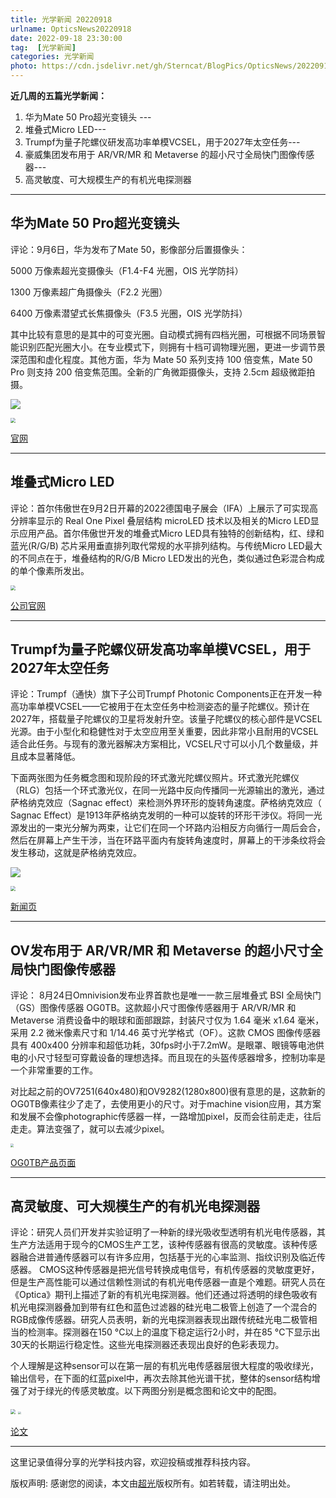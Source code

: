 ```yaml
---
title: 光学新闻 20220918
urlname: OpticsNews20220918
date: 2022-09-18 23:30:00
tag:  [光学新闻]
categories: 光学新闻
photo: https://cdn.jsdelivr.net/gh/Sterncat/BlogPics/OpticsNews/20220918/5.jpg
---
```


**近几周的五篇光学新闻：**

1.  华为Mate 50 Pro超光变镜头 --- 
2.  堆叠式Micro LED---
3.  Trumpf为量子陀螺仪研发高功率单模VCSEL，用于2027年太空任务---
4.  豪威集团发布用于 AR/VR/MR 和 Metaverse 的超小尺寸全局快门图像传感器--- 
5.  高灵敏度、可大规模生产的有机光电探测器

<!--more-->

-----
## 华为Mate 50 Pro超光变镜头

评论：9月6日，华为发布了Mate 50，影像部分后置摄像头：

5000 万像素超光变摄像头（F1.4-F4 光圈，OIS 光学防抖） 

1300 万像素超广角摄像头（F2.2 光圈）

6400 万像素潜望式长焦摄像头（F3.5 光圈，OIS 光学防抖）

其中比较有意思的是其中的可变光圈。自动模式拥有四档光圈，可根据不同场景智能识别匹配光圈大小。在专业模式下，则拥有十档可调物理光圈，更进一步调节景深范围和虚化程度。其他方面，华为 Mate 50 系列支持 100 倍变焦，Mate 50 Pro 则支持 200 倍变焦范围。全新的广角微距摄像头，支持 2.5cm 超级微距拍摄。

![](https://cdn.jsdelivr.net/gh/Sterncat/BlogPics/OpticsNews/20220918/1.png)

<img src="https://cdn.jsdelivr.net/gh/Sterncat/BlogPics/OpticsNews/20220918/1-2.png" style="zoom:50%;" />

[官网](https://consumer.huawei.com/cn/phones/mate50-pro/)

-----
## 堆叠式Micro LED

评论：首尔伟傲世在9月2日开幕的2022德国电子展会（IFA）上展示了可实现高分辨率显示的 Real One Pixel 叠层结构 microLED 技术以及相关的Micro LED显示应用产品。首尔伟傲世开发的堆叠式Micro LED具有独特的创新结构，红、绿和蓝光(R/G/B) 芯片采用垂直排列取代常规的水平排列结构。与传统Micro LED最大的不同点在于，堆叠结构的R/G/B Micro LED发出的光色，类似通过色彩混合构成的单个像素所发出。

<img src="https://cdn.jsdelivr.net/gh/Sterncat/BlogPics/OpticsNews/20220918/2-1.png" style="zoom:50%;" />

[公司官网](http://www.seoulviosys.com/cn/company/)

-----
## Trumpf为量子陀螺仪研发高功率单模VCSEL，用于2027年太空任务

评论：Trumpf（通快）旗下子公司Trumpf Photonic Components正在开发一种高功率单模VCSEL——它被用于在太空任务中检测姿态的量子陀螺仪。预计在2027年，搭载量子陀螺仪的卫星将发射升空。该量子陀螺仪的核心部件是VCSEL光源。由于小型化和稳健性对于太空应用至关重要，因此非常小且耐用的VCSEL适合此任务。与现有的激光器解决方案相比，VCSEL尺寸可以小几个数量级，并且成本显著降低。

下面两张图为任务概念图和现阶段的环式激光陀螺仪照片。环式激光陀螺仪（RLG）包括一个环式激光仪，在同一光路中反向传播同一光源输出的激光，通过萨格纳克效应（Sagnac effect）来检测外界环形的旋转角速度。萨格纳克效应（ Sagnac Effect）是1913年萨格纳克发明的一种可以旋转的环形干涉仪。将同一光源发出的一束光分解为两束，让它们在同一个环路内沿相反方向循行一周后会合，然后在屏幕上产生干涉，当在环路平面内有旋转角速度时，屏幕上的干涉条纹将会发生移动，这就是萨格纳克效应。

![](https://cdn.jsdelivr.net/gh/Sterncat/BlogPics/OpticsNews/20220918/3.jpg)

<img src="https://cdn.jsdelivr.net/gh/Sterncat/BlogPics/OpticsNews/20220918/3-1.jpeg" style="zoom:50%;" />



[新闻页](https://optics.org/news/13/8/47#:~:text=Trumpf%20Photonic%20Components%20(TPC)%20is,generate%20highly%20precise%20attitude%20determination.)

-----
## OV发布用于 AR/VR/MR 和 Metaverse 的超小尺寸全局快门图像传感器

评论： 8月24日Omnivision发布业界首款也是唯一一款三层堆叠式 BSI 全局快门（GS）图像传感器 OG0TB。这款超小尺寸图像传感器用于 AR/VR/MR 和 Metaverse 消费设备中的眼球和面部跟踪，封装尺寸仅为 1.64 毫米 x1.64 毫米，采用 2.2 微米像素尺寸和 1/14.46 英寸光学格式（OF）。这款 CMOS 图像传感器具有 400x400 分辨率和超低功耗，30fps时小于7.2mW。是眼罩、眼镜等电池供电的小尺寸轻型可穿戴设备的理想选择。而且现在的头盔传感器增多，控制功率是一个非常重要的工作。

对比起之前的OV7251(640x480)和OV9282(1280x800)很有意思的是，这款新的OG0TB像素往少了走了，去使用更小的尺寸。对于machine vision应用，其方案和发展不会像photographic传感器一样，一路增加pixel，反而会往前走走，往后走走。算法变强了，就可以去减少pixel。

<img src="https://cdn.jsdelivr.net/gh/Sterncat/BlogPics/OpticsNews/20220918/4.jpg" style="zoom:33%;" />

[OG0TB产品页面](https://www.ovt.com/products/og0tb/)

-----
## 高灵敏度、可大规模生产的有机光电探测器

评论：研究人员们开发并实验证明了一种新的绿光吸收型透明有机光电传感器，其生产方法适用于现今的CMOS生产工艺，该种传感器有很高的灵敏度。该种传感器融合进普通传感器可以有许多应用，包括基于光的心率监测、指纹识别及临近传感器。 CMOS这种传感器是把光信号转换成电信号，有机传感器的灵敏度更好，但是生产高性能可以通过信赖性测试的有机光电传感器一直是个难题。研究人员在《Optica》期刊上描述了新的有机光电探测器。他们还通过将透明的绿色吸收有机光电探测器叠加到带有红色和蓝色过滤器的硅光电二极管上创造了一个混合的RGB成像传感器。研究人员表明，新的光电探测器表现出跟传统硅光电二极管相当的检测率。探测器在150 °C以上的温度下稳定运行2小时，并在85 °C下显示出30天的长期运行稳定性。这些光电探测器还表现出良好的色彩表现力。 

个人理解是这种sensor可以在第一层的有机光电传感器层很大程度的吸收绿光，输出信号，在下面的红蓝pixel中，再次去除其他光谱干扰，整体的sensor结构增强了对于绿光的传感灵敏度。以下两图分别是概念图和论文中的配图。

<img src="https://cdn.jsdelivr.net/gh/Sterncat/BlogPics/OpticsNews/20220918/5.jpg" style="zoom:50%;" />

<img src="https://cdn.jsdelivr.net/gh/Sterncat/BlogPics/OpticsNews/20220918/5-1.jpg" style="zoom:30%;" />

[论文](https://opg.optica.org/optica/fulltext.cfm?uri=optica-9-9-992&id=495614)

-----

这里记录值得分享的光学科技内容，欢迎投稿或推荐科技内容。

版权声明: 感谢您的阅读，本文由[超光](https://faster-than-light.net/)版权所有。如若转载，请注明出处。



